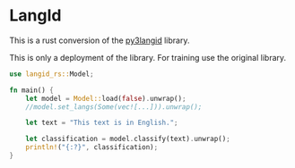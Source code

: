 # LangId
This is a rust conversion of the [py3langid](https://github.com/adbar/py3langid) library.

This is only a deployment of the library. For training use the original library.

```rs
use langid_rs::Model;

fn main() {
    let model = Model::load(false).unwrap();
    //model.set_langs(Some(vec![...])).unwrap();

    let text = "This text is in English.";

    let classification = model.classify(text).unwrap();
    println!("{:?}", classification);
}
```

